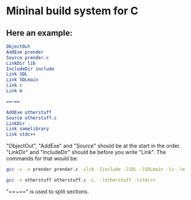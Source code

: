 # Mininal build system for C
## Here an example:

```CMake
ObjectOut
AddExe prender
Source prender.c
LinkDir lib
IncludeDir include
Link SDL
Link SDLmain
Link c
Link m

==~==

AddExe otherstuff
Source otherstuff.c
LinkDir .
Link somelibrary
Link stdc++
```

"ObjectOut", "AddExe" and "Source" should be at the start in the order.
"LinkDir" and "IncludeDir" should be before you write "Link".
The commands for that would be:

```bash
gcc -c -o prender prender.c -Llib -Iinclude -lSDL -lSDLmain -lc -lm
```
```bash
gcc -o otherstuff otherstuff.c -L. -lotherstuff -lstdc++
```

"==~==" is used to split sections.
